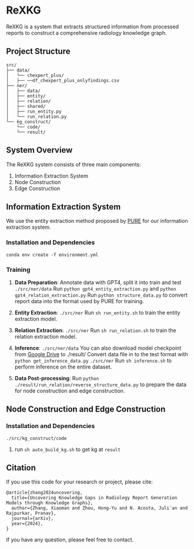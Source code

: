# ReXKG

ReXKG is a system that extracts structured information from processed reports to construct a comprehensive radiology knowledge graph.

## Project Structure

```
src/
├── data/
│   └── chexpert_plus/
│   ├── ──df_chexpert_plus_onlyfindings.csv
├── ner/
│   ├── data/
│   ├── entity/
│   ├── relation/
│   ├── shared/
│   ├── run_entity.py
│   └── run_relation.py
└── kg_construct/
    └── code/
    └── result/
```


## System Overview

The ReXKG system consists of three main components:

1. Information Extraction System
2. Node Construction
3. Edge Construction

## Information Extraction System

We use the entity extraction method proposed by [PURE](https://github.com/princeton-nlp/PURE.git) for our information extraction system.

### Installation and Dependencies
`conda env create -f environment.yml`

### Training

1. **Data Preparation**:
   Annotate data with GPT4, split it into train and test
   `./src/ner/data`
   Run `python gpt4_entity_extraction.py` and `python gpt4_relation_extraction.py`
   Run `python structure_data.py` to convert report data into the format used by PURE for training. 

2. **Entity Extraction**:
   `./src/ner`
   Run `sh run_entity.sh` to train the entity extraction model.

3. **Relation Extraction**:
   `./src/ner`
   Run `sh run_relation.sh` to train the relation extraction model.

4. **Inference**:
   `./src/ner/data`
   You can also download model checkpoint from [Google Drive](https://drive.google.com/drive/folders/1DZY7L0JUQcV2mwThOeT8tYmLvVFDy3PN?usp=sharing) to ./result/
   Convert data file in to the test format with `python get_inference_data.py`
   `./src/ner`
   Run `sh inference.sh` to perform inference on the entire dataset.

5. **Data Post-processing**:
   Run `python ./result/run_relation/reverse_structure_data.py` to prepare the data for node construction and edge construction.

## Node Construction and Edge Construction

### Installation and Dependencies

`./src/kg_construct/code`

1. run `sh auto_build_kg.sh` to get kg at `result`


## Citation
If you use this code for your research or project, please cite:

    @article{zhang2024uncovering,
      title={Uncovering Knowledge Gaps in Radiology Report Generation Models through Knowledge Graphs},
      author={Zhang, Xiaoman and Zhou, Hong-Yu and N. Acosta, Juli´an and Rajpurkar, Pranav},
      journal={arXiv},
      year={2024},
    }

If you have any question, please feel free to contact.

